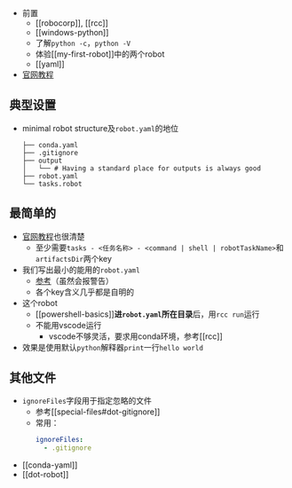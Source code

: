 - 前置
  - [[robocorp]], [[rcc]]
  - [[windows-python]]
  - 了解`python -c`，`python -V`
  - 体验[[my-first-robot]]中的两个robot
  - [[yaml]]
- [官网教程](https://robocorp.com/docs/setup/robot-structure)
## 典型设置
- minimal robot structure及`robot.yaml`的地位
  ```text
  ├── conda.yaml
  ├── .gitignore
  ├── output
  │   └── # Having a standard place for outputs is always good
  ├── robot.yaml
  └── tasks.robot
  ```
## 最简单的
- [官网教程](https://robocorp.com/docs/setup/robot-yaml-format)也很清楚
  - 至少需要`tasks - <任务名称> - <command | shell | robotTaskName>`和`artifactsDir`两个key
- 我们写出最小的能用的`robot.yaml`
  - [参考](../example/robot-yaml/minimal/robot.yaml)（虽然会报警告）
  - 各个key含义几乎都是自明的
- 这个robot
  - [[powershell-basics]]**进`robot.yaml`所在目录**后，用`rcc run`运行
  - 不能用vscode运行
    - vscode不够灵活，要求用conda环境，参考[[rcc]]
- 效果是使用默认`python`解释器`print`一行`hello world`
## 其他文件
- `ignoreFiles`字段用于指定忽略的文件
  - 参考[[special-files#dot-gitignore]]
  - 常用：
    ```yaml
    ignoreFiles:
      - .gitignore
    ```
- [[conda-yaml]]
- [[dot-robot]]